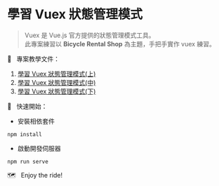 
# 學習 Vuex 狀態管理模式
> Vuex 是 Vue.js 官方提供的狀態管理模式工具。<br>
> 此專案練習以 **Bicycle Rental Shop** 為主題，手把手實作 vuex 練習。<br>

📝 &nbsp; 專案教學文件：
1. [學習 Vuex 狀態管理模式(上)](https://jacychu.medium.com/%E5%AD%B8%E7%BF%92-vuex-%E7%8B%80%E6%85%8B%E7%AE%A1%E7%90%86%E6%A8%A1%E5%BC%8F-%E4%B8%8A-f87bcaa6926c)
2. [學習 Vuex 狀態管理模式(中)](https://jacychu.medium.com/%E5%AD%B8%E7%BF%92-vuex-%E7%8B%80%E6%85%8B%E7%AE%A1%E7%90%86%E6%A8%A1%E5%BC%8F-%E4%B8%AD-c2657f4b57ed)
3. [學習 Vuex 狀態管理模式(下)](https://jacychu.medium.com/%E5%AD%B8%E7%BF%92-vuex-%E7%8B%80%E6%85%8B%E7%AE%A1%E7%90%86%E6%A8%A1%E5%BC%8F-%E4%B8%8B-8bb518dffd9b)

🚀 &nbsp; 快速開始：<br>
- 安裝相依套件
```
npm install
```
- 啟動開發伺服器
```
npm run serve
```

🗺 &nbsp; Enjoy the ride!
